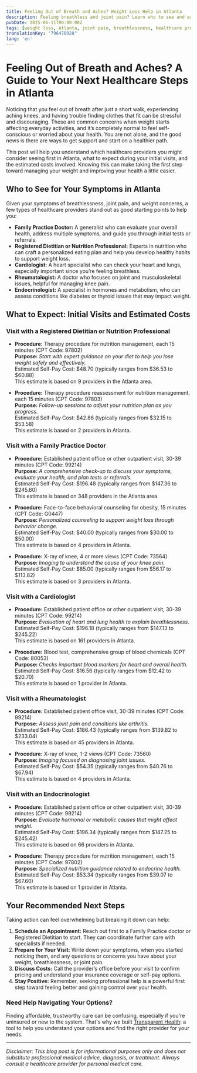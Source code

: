 ```yaml
---
title: Feeling Out of Breath and Aches? Weight Loss Help in Atlanta
description: Feeling breathless and joint pain? Learn who to see and expected costs to start losing weight in Atlanta, GA. 
pubDate: 2025-06-11T00:00:00Z
tags: [weight loss, Atlanta, joint pain, breathlessness, healthcare providers, healthcare costs]
translationKey: "796470928"
lang: 'en'
---
```


# Feeling Out of Breath and Aches? A Guide to Your Next Healthcare Steps in Atlanta

Noticing that you feel out of breath after just a short walk, experiencing aching knees, and having trouble finding clothes that fit can be stressful and discouraging. These are common concerns when weight starts affecting everyday activities, and it’s completely normal to feel self-conscious or worried about your health. You are not alone, and the good news is there are ways to get support and start on a healthier path.

This post will help you understand which healthcare providers you might consider seeing first in Atlanta, what to expect during your initial visits, and the estimated costs involved. Knowing this can make taking the first step toward managing your weight and improving your health a little easier.

## Who to See for Your Symptoms in Atlanta

Given your symptoms of breathlessness, joint pain, and weight concerns, a few types of healthcare providers stand out as good starting points to help you:

- **Family Practice Doctor:** A generalist who can evaluate your overall health, address multiple symptoms, and guide you through initial tests or referrals.
- **Registered Dietitian or Nutrition Professional:** Experts in nutrition who can craft a personalized eating plan and help you develop healthy habits to support weight loss.
- **Cardiologist:** A heart specialist who can check your heart and lungs, especially important since you’re feeling breathless.
- **Rheumatologist:** A doctor who focuses on joint and musculoskeletal issues, helpful for managing knee pain.
- **Endocrinologist:** A specialist in hormones and metabolism, who can assess conditions like diabetes or thyroid issues that may impact weight.

## What to Expect: Initial Visits and Estimated Costs

### Visit with a Registered Dietitian or Nutrition Professional

- **Procedure:** Therapy procedure for nutrition management, each 15 minutes (CPT Code: 97802)  
  **Purpose:** *Start with expert guidance on your diet to help you lose weight safely and effectively.*  
  Estimated Self-Pay Cost: $48.70 (typically ranges from $36.53 to $60.88)  
  This estimate is based on 9 providers in the Atlanta area.

- **Procedure:** Therapy procedure reassessment for nutrition management, each 15 minutes (CPT Code: 97803)  
  **Purpose:** *Follow-up sessions to adjust your nutrition plan as you progress.*  
  Estimated Self-Pay Cost: $42.86 (typically ranges from $32.15 to $53.58)  
  This estimate is based on 2 providers in Atlanta.

### Visit with a Family Practice Doctor

- **Procedure:** Established patient office or other outpatient visit, 30-39 minutes (CPT Code: 99214)  
  **Purpose:** *A comprehensive check-up to discuss your symptoms, evaluate your health, and plan tests or referrals.*  
  Estimated Self-Pay Cost: $196.48 (typically ranges from $147.36 to $245.60)  
  This estimate is based on 348 providers in the Atlanta area.

- **Procedure:** Face-to-face behavioral counseling for obesity, 15 minutes (CPT Code: G0447)  
  **Purpose:** *Personalized counseling to support weight loss through behavior change.*  
  Estimated Self-Pay Cost: $40.00 (typically ranges from $30.00 to $50.00)  
  This estimate is based on 4 providers in Atlanta.

- **Procedure:** X-ray of knee, 4 or more views (CPT Code: 73564)  
  **Purpose:** *Imaging to understand the cause of your knee pain.*  
  Estimated Self-Pay Cost: $85.00 (typically ranges from $56.17 to $113.82)  
  This estimate is based on 3 providers in Atlanta.

### Visit with a Cardiologist

- **Procedure:** Established patient office or other outpatient visit, 30-39 minutes (CPT Code: 99214)  
  **Purpose:** *Evaluation of heart and lung health to explain breathlessness.*  
  Estimated Self-Pay Cost: $196.18 (typically ranges from $147.13 to $245.22)  
  This estimate is based on 161 providers in Atlanta.

- **Procedure:** Blood test, comprehensive group of blood chemicals (CPT Code: 80053)  
  **Purpose:** *Checks important blood markers for heart and overall health.*  
  Estimated Self-Pay Cost: $16.56 (typically ranges from $12.42 to $20.70)  
  This estimate is based on 1 provider in Atlanta.

### Visit with a Rheumatologist

- **Procedure:** Established patient office visit, 30-39 minutes (CPT Code: 99214)  
  **Purpose:** *Assess joint pain and conditions like arthritis.*  
  Estimated Self-Pay Cost: $186.43 (typically ranges from $139.82 to $233.04)  
  This estimate is based on 45 providers in Atlanta.

- **Procedure:** X-ray of knee, 1-2 views (CPT Code: 73560)  
  **Purpose:** *Imaging focused on diagnosing joint issues.*  
  Estimated Self-Pay Cost: $54.35 (typically ranges from $40.76 to $67.94)  
  This estimate is based on 4 providers in Atlanta.

### Visit with an Endocrinologist

- **Procedure:** Established patient office or other outpatient visit, 30-39 minutes (CPT Code: 99214)  
  **Purpose:** *Evaluate hormonal or metabolic causes that might affect weight.*  
  Estimated Self-Pay Cost: $196.34 (typically ranges from $147.25 to $245.42)  
  This estimate is based on 66 providers in Atlanta.

- **Procedure:** Therapy procedure for nutrition management, each 15 minutes (CPT Code: 97802)  
  **Purpose:** *Specialized nutrition guidance related to endocrine health.*  
  Estimated Self-Pay Cost: $53.34 (typically ranges from $39.07 to $67.60)  
  This estimate is based on 1 provider in Atlanta.

## Your Recommended Next Steps

Taking action can feel overwhelming but breaking it down can help:

1. **Schedule an Appointment:** Reach out first to a Family Practice doctor or Registered Dietitian to start. They can coordinate further care with specialists if needed.
2. **Prepare for Your Visit:** Write down your symptoms, when you started noticing them, and any questions or concerns you have about your weight, breathlessness, or joint pain.
3. **Discuss Costs:** Call the provider’s office before your visit to confirm pricing and understand your insurance coverage or self-pay options.
4. **Stay Positive:** Remember, seeking professional help is a powerful first step toward feeling better and gaining control over your health.

### Need Help Navigating Your Options?

Finding affordable, trustworthy care can be confusing, especially if you're uninsured or new to the system. That's why we built [Transparent Health](https://transparenthealth.ai): a tool to help you understand your options and find the right provider for your needs. 

---

*Disclaimer: This blog post is for informational purposes only and does not substitute professional medical advice, diagnosis, or treatment. Always consult a healthcare provider for personal medical care.*